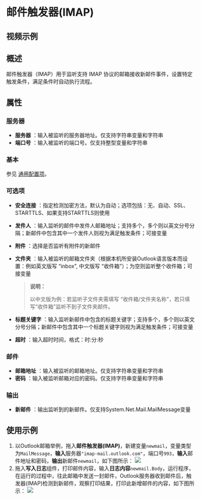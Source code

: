 # 邮件触发器(IMAP)

## 视频示例

## 概述

邮件触发器（IMAP）用于监听支持 IMAP 协议的邮箱接收新邮件事件，设置特定触发条件，满足条件时自动执行流程。

## 属性

### 服务器

- **服务器** ：输入被监听的服务器地址。仅支持字符串变量和字符串
- **端口号** ：输入被监听的端口号。仅支持整型变量和字符串

### 基本

参见 [通用配置项](../Appendix/CommonConfigurationItems.md)。

### 可选项

- **安全连接** ：指定检测加密方法，默认为自动；选项包括：无、自动、SSL、STARTTLS、如果支持STARTTLS则使用
- **发件人** ：输入监听的邮件中发件人邮箱地址；支持多个，多个则以英文分号分隔；新邮件中包含其中一个发件人则视为满足触发条件；可接变量
- **附件** ：选择是否监听有附件的新邮件
- **文件夹** ：输入被监听的邮箱文件夹（根据本机所安装Outlook语言版本而设置：例如英文版写 “inbox”, 中文版写 “收件箱”）；为空则监听整个收件箱；可接变量

  > **说明：**
  > 
  > 以中文版为例：若监听子文件夹需填写 “收件箱/文件夹名称”，若只填写“收件箱”监听不到子文件夹邮件。

- **标题关键字** ：输入监听新邮件中包含的标题关键字；支持多个，多个则以英文分号分隔；新邮件中包含其中一个标题关键字则视为满足触发条件；可接变量
- **超时** ：输入超时时间，格式：时:分:秒

### 邮件

- **邮箱地址** ：输入被监听的邮箱地址。仅支持字符串变量和字符串
- **密码** ：输入被监听邮箱对应的密码。仅支持字符串变量和字符串

### 输出

- **新邮件** ：输出监听到的新邮件。仅支持System.Net.Mail.MailMessage变量

## 使用示例

1. 以Outlook邮箱举例，拖入**邮件触发器(IMAP)**，新建变量`newmail`，变量类型为`MailMessage`，**输入**服务器`"imap-mail.outlook.com"`，端口号`993`，**输入**邮件地址和密码，**输出**新邮件`newmail`，如下图所示：
   ![](https://docimages.blob.core.chinacloudapi.cn/images/Activities/IMAPTrigger1.png)
2. 拖入**写入日志**组件，打印邮件内容，输入**日志内容**`newmail.Body`，运行程序，在运行的过程中，往此邮箱中发送一封邮件，Outlook服务器收到邮件后，触发器(IMAP)检测到新邮件，观察打印结果，打印此新增邮件的内容，如下图所示：
   ![](https://docimages.blob.core.chinacloudapi.cn/images/Activities/IMAPTrigger2.png)
